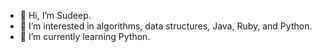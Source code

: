 - 👋 Hi, I’m Sudeep.
- 👀 I’m interested in algorithms, data structures, Java, Ruby, and Python.
- 🌱 I’m currently learning Python.

<!---
sparame/sparame is a ✨ special ✨ repository because its `README.md` (this file) appears on your GitHub profile.
You can click the Preview link to take a look at your changes.
--->
